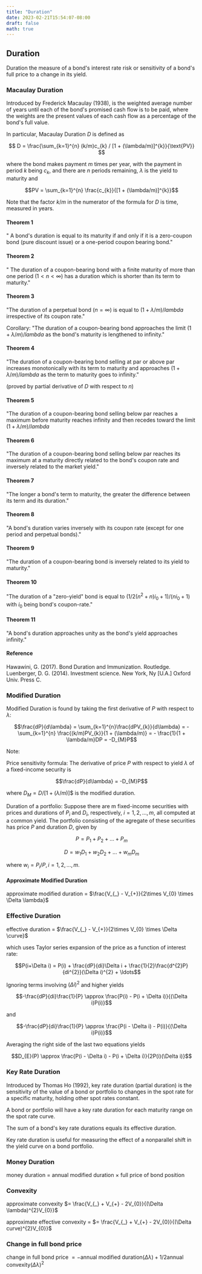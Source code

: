 ```yaml
---
title: "Duration"
date: 2023-02-21T15:54:07-08:00
draft: false
math: true
---
```


## Duration
Duration the measure of a bond's interest rate risk or sensitivity of a bond's full price to a change in its yield.
### Macaulay Duration
Introduced by Frederick Macaulay (1938), is the weighted average number of years until each of the bond's promised cash flow is to be paid, where the weights are the present values of each cash flow as a percentage of the bond's full value.

In particular, Macaulay Duration $D$ is defined as

$$ D = \frac{\sum_{k=1}^{n} (k/m)c_{k} / [1 + (\lambda/m)]^{k}}{\text{PV}} $$

where the bond makes payment $m$ times per year, with the payment in period $k$ being $c_{k}$, and there are $n$ periods remaining, $\lambda$ is the yield to maturity and

$$PV = \sum_{k=1}^{n} \frac{c_{k}}{[1 + (\lambda/m)]^{k}}$$

Note that the factor $k/m$ in the numerator of the formula for $D$ is time, measured in years.

#### Theorem 1
" A bond's duration is equal to its maturity if and only if it is a zero-coupon bond (pure discount issue) or a one-period coupon bearing bond."

#### Theorem 2
" The duration of a coupon-bearing bond with a finite maturity of more than one period $(1 < n < \infty)$ has a duration which is shorter than its term to maturity."

#### Theorem 3
"The duration of a perpetual bond $(n = \infty)$ is equal to $(1+ \lambda/m) / 
lambda$ irrespective of its coupon rate."

Corollary: "The duration of a coupon-bearing bond approaches the limit $(1+ \lambda/m) / 
lambda$ as the bond's maturity is lengthened to infinity."

#### Theorem 4
"The duration of a coupon-bearing bond selling at par or above par increases monotonically with its term to maturity and approaches $(1+ \lambda/m) / 
lambda$ as the term to maturity goes to infinity."

(proved by partial derivative of $D$ with respect to $n$)

#### Theorem 5
"The duration of a coupon-bearing bond selling below par reaches a maximum before maturity reaches infinity and then recedes toward the limit $(1+ \lambda/m) / 
lambda$

#### Theorem 6
"The duration of a coupon-bearing bond selling below par reaches its maximum at a maturity directly related to the bond's coupon rate and inversely related to the market yield."

#### Theorem 7
"The longer a bond's term to maturity, the greater the difference between its term and its duration."

#### Theorem 8
"A bond's duration varies inversely with its coupon rate (except for one period and perpetual bonds)."

#### Theorem 9
"The duration of a coupon-bearing bond is inversely related to its yield to maturity."

#### Theorem 10
"The duration of a "zero-yield" bond is equal to $(1/2(n^2+n)i_{0} + 1)/(ni_{0} + 1)$ with $i_{0}$ being bond's coupon-rate."

#### Theorem 11
"A bond's duration approaches unity as the bond's yield approaches infinity."

#### Reference
Hawawini, G. (2017). Bond Duration and Immunization. Routledge.
‌
Luenberger, D. G. (2014). Investment science. New York, Ny [U.A.] Oxford Univ. Press C.
‌
### Modified Duration
Modified Duration is found by taking the first derivative of $P$ with respect to $\lambda$:

$$\frac{dP}{d\lambda} = \sum_{k=1}^{n}\frac{dPV_{k}}{d\lambda} = -\sum_{k=1}^{n} \frac{(k/m)PV_{k}}{1 + (\lambda/m)} = - \frac{1}{1 + \lambda/m}DP = -D_{M}P$$

Note:

Price sensitivity formula: The derivative of price $P$ with respect to yield $\lambda$ of a fixed-income security is 

$$\frac{dP}{d\lambda} = -D_{M}P$$

where $D_{M} = D/[1 + (\lambda/m)]$$ is the modified duration.

Duration of a portfolio: Suppose there are m fixed-income securities with prices and durations of $P_{i}$ and $D_{i}$, respectively, $i = 1,2,\ldots,m$, all computed at a common yield. The portfolio consisting of the agregate of these securities has price $P$ and duration $D$, given by

$$P = P_{1} + P_{2} + \ldots + P_{m}$$

$$D = w_{1}D_{1} + w_{2}D_{2} + \ldots + w_{m}D_{m}$$

where $w_{i} = P_{i} / P, i = 1,2,\ldots,m$.

#### Approximate Modified Duration

approximate modified duration = $\frac{V_{_} - V_{+}}{2\times V_{0} \times \Delta \lambda}$

### Effective Duration

effective duration = $\frac{V_{_} - V_{+}}{2\times V_{0} \times \Delta \curve}$

which uses Taylor series expansion of the price as a function of interest rate:

$$P(i+\Delta i) = P(i) + \frac{dP}{di}\Delta i + \frac{1}{2}\frac{d^{2}P}{di^{2}}(\Delta i)^{2} + \ldots$$

Ignoring terms involving $(\Delta i)^{2}$ and higher yields

$$-\frac{dP}{di}\frac{1}{P} \approx \frac{P(i) - P(i + \Delta i)}{(\Delta i)P(i)}$$

and

$$-\frac{dP}{di}\frac{1}{P} \approx \frac{P(i - \Delta i) - P(i)}{(\Delta i)P(i)}$$

Averaging the right side of the last two equations yields

$$D_{E}(P) \approx \frac{P(i - \Delta i) - P(i + \Delta i)}{2P(i)(\Delta i)}$$

### Key Rate Duration

Introduced by Thomas Ho (1992), key rate duration (partial duration) is the sensitivity of the value of a bond or portfolio to changes in the spot rate for a specific maturity, holding other spot rates constant.

A bond or portfolio will have a key rate duration for each maturity range on the spot rate curve.

The sum of a bond's key rate durations equals its effective duration.

Key rate duration is useful for measuring the effect of a nonparallel shift in the yield curve on a bond portfolio.

### Money Duration

money duration $=$ annual modified duration $\times$ full price of bond position

### Convexity

approximate convexity $= \frac{V_{_} + V_{+} - 2V_{0}}{(\Delta \lambda)^{2}V_{0}}$

approximate effective convexity = $= \frac{V_{_} + V_{+} - 2V_{0}}{(\Delta curve)^{2}V_{0}}$

### Change in full bond price

change in full bond price $= -\text{annual modified duration}(\Delta \lambda) + 1/2 \text{annual convexity}(\Delta \lambda)^{2}$